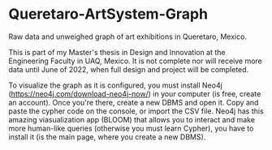 # Queretaro-ArtSystem-Graph
Raw data and unweighed graph of art exhibitions in Queretaro, Mexico.

This is part of my Master's thesis in Design and Innovation at the Engineering Faculty in UAQ, Mexico.
It is not complete nor will receive more data until June of 2022, when full design and project will be completed.

To visualize the graph as it is configured, you must install Neo4j (https://neo4j.com/download-neo4j-now/) in your computer (is free, create an account). Once you're there, create a new DBMS and open it. Copy and paste the cypher code on the console, or import the CSV file. Neo4j has this amazing viasualization app (BLOOM) that allows you to interact and make more human-like queries (otherwise you must learn Cypher), you have to install it (is the main page, where you create a new DBMS).